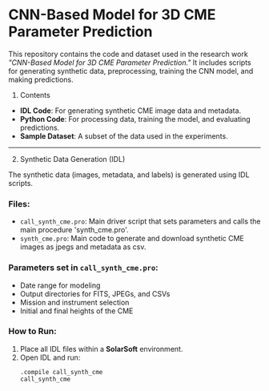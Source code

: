 # CNN-Based Model for 3D CME Parameter Prediction

This repository contains the code and dataset used in the research work *"CNN-Based Model for 3D CME Parameter Prediction."* 
It includes scripts for generating synthetic data, preprocessing, training the CNN model, and making predictions.

1. Contents

- **IDL Code**: For generating synthetic CME image data and metadata.
- **Python Code**: For processing data, training the model, and evaluating predictions.
- **Sample Dataset**: A subset of the data used in the experiments.

-------------------------------------------------------------------

2. Synthetic Data Generation (IDL)

The synthetic data (images, metadata, and labels) is generated using IDL scripts.

### Files:
- `call_synth_cme.pro`: Main driver script that sets parameters and calls the main procedure 'synth_cme.pro'.
- `synth_cme.pro`: Main code to generate and download synthetic CME images as jpegs and metadata as csv.

### Parameters set in `call_synth_cme.pro`:
- Date range for modeling
- Output directories for FITS, JPEGs, and CSVs
- Mission and instrument selection
- Initial and final heights of the CME

### How to Run:
1. Place all IDL files within a **SolarSoft** environment.
2. Open IDL and run:
   ```idl
   .compile call_synth_cme
   call_synth_cme

